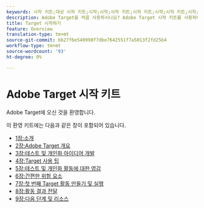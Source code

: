 ```yaml
---
keywords: 시작 키트;대상 시작 키트;시작;시작;시작 키트;시작 키트;시작;시작 키트;시작;시작 키트;시작;시작;시작;시작;시작
description: Adobe Target을 처음 사용하시나요? Adobe Target 시작 키트를 사용하여 바로 시작할 수 있습니다.
title: Target 시작하기
feature: Overview
translation-type: tm+mt
source-git-commit: bb27f6e540998f7dbe7642551f7a5013f2fd25b4
workflow-type: tm+mt
source-wordcount: '93'
ht-degree: 0%

---
```



# Adobe Target 시작 키트

Adobe Target에 오신 것을 환영합니다.

이 환영 키트에는 다음과 같은 장이 포함되어 있습니다.

* [1장:소개](/help/c-intro/target-welcome-kit-1.md)
* [2장:Adobe Target 개요](/help/c-intro/target-welcome-kit-2.md)
* [3장:테스트 및 개인화 아이디어 개발](/help/c-intro/target-welcome-kit-3.md)
* [4장:Target 사용 팁](/help/c-intro/target-welcome-kit-4.md)
* [5장:테스트 및 개인화 활동에 대한 영감](/help/c-intro/target-welcome-kit-5.md)
* [6장:간편한 위험 요소](/help/c-intro/target-welcome-kit-6.md)
* [7장:첫 번째 Target 활동 만들기 및 실행](/help/c-intro/target-welcome-kit-7.md)
* [8장:활동 결과 전달](/help/c-intro/target-welcome-kit-8.md)
* [9장:다음 단계 및 리소스](/help/c-intro/target-welcome-kit-9.md)
